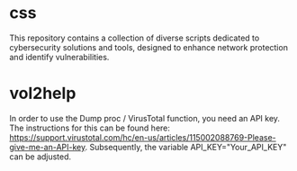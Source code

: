 # css
This repository contains a collection of diverse scripts dedicated to cybersecurity solutions and tools, designed to enhance network protection and identify vulnerabilities.

# vol2help
In order to use the Dump proc / VirusTotal function, you need an API key. The instructions for this can be found here: https://support.virustotal.com/hc/en-us/articles/115002088769-Please-give-me-an-API-key. Subsequently, the variable API_KEY="Your_API_KEY" can be adjusted.